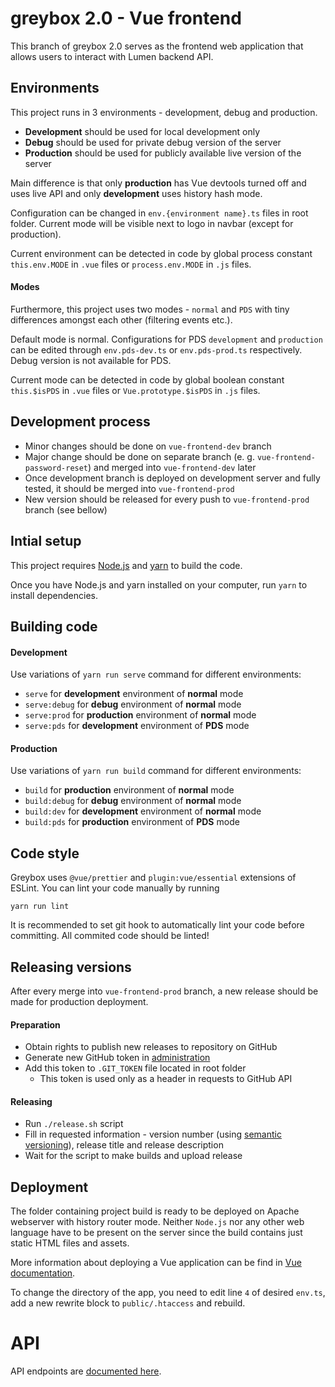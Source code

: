 # greybox 2.0 - Vue frontend

This branch of greybox 2.0 serves as the frontend web application that allows users to interact with Lumen backend API.

## Environments
This project runs in 3 environments - development, debug and production.

- **Development** should be used for local development only
- **Debug** should be used for private debug version of the server
- **Production** should be used for publicly available live version of the server

Main difference is that only **production** has Vue devtools turned off and uses live API and only **development** uses history hash mode.

Configuration can be changed in `env.{environment name}.ts` files in root folder. Current mode will be visible next to logo in navbar (except for production).

Current environment can be detected in code by global process constant `this.env.MODE` in `.vue` files or `process.env.MODE` in `.js` files.

#### Modes
Furthermore, this project uses two modes - `normal` and `PDS` with tiny differences amongst each other (filtering events etc.).

Default mode is normal. Configurations for PDS `development` and `production` can be edited through `env.pds-dev.ts` or `env.pds-prod.ts` respectively. Debug version is not available for PDS.

Current mode can be detected in code by global boolean constant `this.$isPDS` in `.vue` files or `Vue.prototype.$isPDS` in `.js` files.

## Development process
- Minor changes should be done on `vue-frontend-dev` branch
- Major change should be done on separate branch (e. g. `vue-frontend-password-reset`) and merged into `vue-frontend-dev` later
- Once development branch is deployed on development server and fully tested, it should be merged into `vue-frontend-prod`
- New version should be released for every push to `vue-frontend-prod` branch (see bellow)

## Intial setup
This project requires [Node.js](https://nodejs.org/) and [yarn](https://yarnpkg.com/) to build the code.

Once you have Node.js and yarn installed on your computer, run `yarn` to install dependencies.

## Building code
#### Development
Use variations of `yarn run serve` command for different environments:
- `serve` for **development** environment of **normal** mode
- `serve:debug` for **debug** environment of **normal** mode
- `serve:prod` for **production** environment of **normal** mode
- `serve:pds` for **development** environment of **PDS** mode

#### Production
Use variations of `yarn run build` command for different environments:
- `build` for **production** environment of **normal** mode
- `build:debug` for **debug** environment of **normal** mode
- `build:dev` for **development** environment of **normal** mode
- `build:pds` for **production** environment of **PDS** mode


## Code style
Greybox uses `@vue/prettier` and `plugin:vue/essential` extensions of ESLint. You can lint your code manually by running

```
yarn run lint
```
It is recommended to set git hook to automatically lint your code before committing. All commited code should be linted!

## Releasing versions
After every merge into `vue-frontend-prod` branch, a new release should be made for production deployment.

#### Preparation
- Obtain rights to publish new releases to repository on GitHub
- Generate new GitHub token in [administration](https://github.com/settings/tokens)
- Add this token to `.GIT_TOKEN` file located in root folder
    - This token is used only as a header in requests to GitHub API

#### Releasing
- Run `./release.sh` script
- Fill in requested information - version number (using [semantic versioning](https://semver.org/)), release title and release description
- Wait for the script to make builds and upload release

## Deployment
The folder containing project build is ready to be deployed on Apache webserver with history router mode. Neither `Node.js` nor any other web language have to be present on the server since the build contains just static HTML files and assets.

More information about deploying a Vue application can be find in [Vue documentation](https://cli.vuejs.org/guide/deployment.html).

To change the directory of the app, you need to edit line `4` of desired `env.ts`, add a new rewrite block to `public/.htaccess` and rebuild.

# API
API endpoints are [documented here](https://greybox.docs.apiary.io/#reference/0/event-teams/show-all-teams-registered-to-the-event).